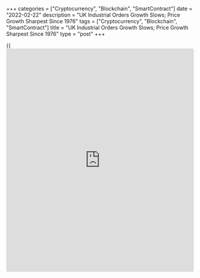 +++
categories = ["Cryptocurrency", "Blockchain", "SmartContract"]
date = "2022-02-22"
description = "UK Industrial Orders Growth Slows; Price Growth Sharpest Since 1976"
tags = ["Cryptocurrency", "Blockchain", "SmartContract"]
title = "UK Industrial Orders Growth Slows; Price Growth Sharpest Since 1976"
type = "post"
+++

{{<iframe id="large-banner" src="https://www.bounty.group/#slide=9.0" width="100%" height="600" scrolling="no" style="border: 0px solid rgb(216, 221, 230); border-radius: 3px;">}}

The UK manufacturing orders grew at a slower pace in February and
manufacturers expect prices to rise at the fastest pace since December
1976, the latest Industrial Trends survey results from the Confederation
of British Industry showed on Tuesday.

The order book balance fell unexpectedly to 20 percent in February from
24 percent in January. The expected balance was 25 percent.

At the same time, a net balance of 77 percent expects prices to rise in
the next three months, the highest since December 1976.

Further, growth in output volumes accelerated in the three months to
February, with the balance rising to +26 percent from +14 percent.

Tom Crotty, Group Director at INEOS and Chair of the CBI Manufacturing
Council, said, "It is great to see that total order books remained
strong in February and that output volumes grew more quickly than in
last month's survey, increasing in 13 out of 17 sectors."

"But with rising prices and inadequate stocks of finished goods, the
cost-of-living crunch continues to bite across the sector, alongside
continuing global energy and supply chain challenges," Crotty added.

For comments and feedback [contact](https://www.playgroundfx.com/contact/): editorial@rtt[news](https://www.letsplayfx.com/blog/forex-news-website/).com

[Economic News][1]

 **What parts of the world are seeing the best (and worst) economic
performances lately? Click[here][2] to check out our [Econ Scorecard][2]
and find out! See up-to-the-moment [ranking](https://www.playgroundfx.com/blog/crypto-exchange-ranking/)s for the best and worst
performers in [GDP][3], [unemployment rate][4], [inflation][5] and much
more.**

   1. www.rtt[news](https://www.letsplayfx.com/blog/forex-news-website/).com/Content/EconomicNews.aspx
   2. www.rtt[news](https://www.letsplayfx.com/blog/forex-news-website/).com/economic-scorecard/world-rank/industrial-production/highest-performance.aspx
   3. www.rtt[news](https://www.letsplayfx.com/blog/forex-news-website/).com/economic-scorecard/world-rank/GDP/highest-performance.aspx
   4. www.rtt[news](https://www.letsplayfx.com/blog/forex-news-website/).com/economic-scorecard/world-rank/unemployment-rate/lowest-performance.aspx
   5. www.rtt[news](https://www.letsplayfx.com/blog/forex-news-website/).com/economic-scorecard/world-rank/CPI/highest-performance.aspx